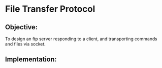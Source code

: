 # File Transfer Protocol

## Objective:
To design an ftp server responding to a client, and transporting commands and files via socket. 

## Implementation: 
